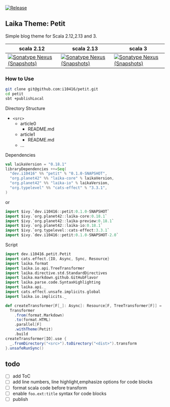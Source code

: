 [![Release](https://github.com/i10416/petit/actions/workflows/release.yaml/badge.svg)](https://github.com/i10416/petit/actions/workflows/release.yaml)

## Laika Theme: Petit

Simple blog theme for Scala 2.12,2.13 and 3.

|scala 2.12| scala 2.13|scala 3|
|---|---|---|
|[![Sonatype Nexus (Snapshots)](https://img.shields.io/nexus/s/https/s01.oss.sonatype.org/dev.i10416/petit_2.12.svg)](https://s01.oss.sonatype.org/content/repositories/snapshots/dev/i10416/petit_2.12/)|[![Sonatype Nexus (Snapshots)](https://img.shields.io/nexus/s/https/s01.oss.sonatype.org/dev.i10416/petit_2.13.svg)](https://s01.oss.sonatype.org/content/repositories/snapshots/dev/i10416/petit_2.13/)|[![Sonatype Nexus (Snapshots)](https://img.shields.io/nexus/s/https/s01.oss.sonatype.org/dev.i10416/petit_3.svg)](https://s01.oss.sonatype.org/content/repositories/snapshots/dev/i10416/petit_3/)|

### How to Use


```sh
git clone git@github.com:i10416/petit.git
cd petit
sbt +publishLocal
```


Directory Structure


- `<src>`
  - article0
    - README.md
  - article1
    - README.md
  - ...


Dependencies

```scala
val laikaVersion = "0.18.1"
libraryDependencies ++=Seq(
  "dev.i10416" %% "petit" % "0.1.0-SNAPSHOT",
  "org.planet42" %% "laika-core" % laikaVersion,
  "org.planet42" %% "laika-io" % laikaVersion,
  "org.typelevel" %% "cats-effect" % "3.3.1",
)
```

or
```scala
import $ivy.`dev.i10416::petit:0.1.0-SNAPSHOT`
import $ivy.`org.planet42::laika-core:0.18.1`
import $ivy.`org.planet42::laika-preview:0.18.1`
import $ivy.`org.planet42::laika-io:0.18.1`
import $ivy.`org.typelevel::cats-effect:3.3.1`
import $ivy.`dev.i10416::petit:0.1.0-SNAPSHOT-2.0`
```

Script

```scala
import dev.i10416.petit.Petit
import cats.effect.{IO, Async, Sync, Resource}
import laika.format
import laika.io.api.TreeTransformer
import laika.directive.std.StandardDirectives
import laika.markdown.github.GitHubFlavor
import laika.parse.code.SyntaxHighlighting
import laika.api._
import cats.effect.unsafe.implicits.global
import laika.io.implicits._

def createTransformer[F[_]: Async]: Resource[F, TreeTransformer[F]] =
  Transformer
    .from(format.Markdown)
    .to(format.HTML)
    .parallel[F]
    .withTheme(Petit)
    .build
createTransformer[IO].use {
  _.fromDirectory("<src>").toDirectory("<dist>").transform
}.unsafeRunSync()
```

## todo
- [ ] add ToC
- [ ] add line numbers, line highlight,emphasize options for code blocks
- [ ] format scala code before transform
- [ ] enable `foo.ext:title` syntax for code blocks
- [ ] publish
